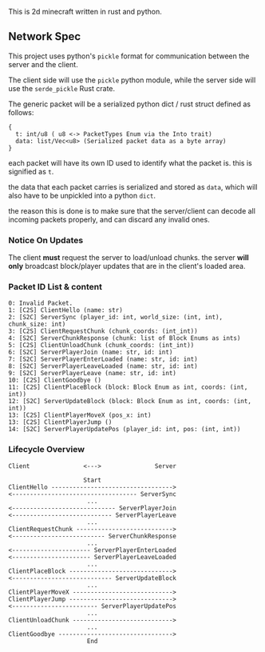 This is 2d minecraft written in rust and python.


## Network Spec
This project uses python's `pickle` format for communication between the server and the client.

The client side will use the `pickle` python module, while the server side will use the `serde_pickle` Rust crate.

The generic packet will be a serialized python dict / rust struct defined as follows:
```
{
  t: int/u8 ( u8 <-> PacketTypes Enum via the Into trait)
  data: list/Vec<u8> (Serialized packet data as a byte array)
}
```

each packet will have its own ID used to identify what the packet is. this is signified as `t`.

the data that each packet carries is serialized and stored as `data`, which will also have to be unpickled into a python `dict`.

the reason this is done is to make sure that the server/client can decode all incoming packets properly, and can discard any invalid ones.

### Notice On Updates
The client **must** request the server to load/unload chunks. the server **will only** broadcast block/player updates that are in the client's loaded area.

### Packet ID List & content
```
0: Invalid Packet.
1: [C2S] ClientHello (name: str)
2: [S2C] ServerSync (player_id: int, world_size: (int, int), chunk_size: int)
3: [C2S] ClientRequestChunk (chunk_coords: (int_int))
4: [S2C] ServerChunkResponse (chunk: list of Block Enums as ints)
5: [C2S] ClientUnloadChunk (chunk_coords: (int_int))
6: [S2C] ServerPlayerJoin (name: str, id: int)
7: [S2C] ServerPlayerEnterLoaded (name: str, id: int)
8: [S2C] ServerPlayerLeaveLoaded (name: str, id: int)
9: [S2C] ServerPlayerLeave (name: str, id: int)
10: [C2S] ClientGoodbye ()
11: [C2S] ClientPlaceBlock (block: Block Enum as int, coords: (int, int))
12: [S2C] ServerUpdateBlock (block: Block Enum as int, coords: (int, int))
13: [C2S] ClientPlayerMoveX (pos_x: int)
13: [C2S] ClientPlayerJump ()
14: [S2C] ServerPlayerUpdatePos (player_id: int, pos: (int, int))
```

### Lifecycle Overview
```
Client               <--->               Server

                     Start
ClientHello ---------------------------------->
<----------------------------------- ServerSync
                      ...
<----------------------------- ServerPlayerJoin
<---------------------------- ServerPlayerLeave
                      ...
ClientRequestChunk --------------------------->
<-------------------------- ServerChunkResponse
                      ...
<---------------------- ServerPlayerEnterLoaded
<---------------------- ServerPlayerLeaveLoaded
                      ...
ClientPlaceBlock ----------------------------->
<---------------------------- ServerUpdateBlock
                      ...
ClientPlayerMoveX ---------------------------->
ClientPlayerJump ----------------------------->
<------------------------ ServerPlayerUpdatePos
                      ...
ClientUnloadChunk ---------------------------->
                      ...
ClientGoodbye -------------------------------->
                      End
```